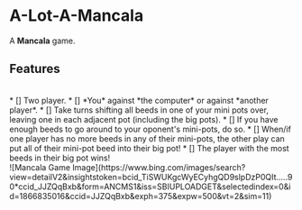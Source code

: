 # A-Lot-A-Mancala
A **Mancala** game. 
</br>
## Features
</br>
* [] Two player. 
* [] *You* against *the computer* or against *another player*.
* [] Take turns shifting all beeds in one of your mini pots over, leaving one in each adjacent pot (including the big pots).
* [] If you have enough beeds to go around to your oponent's mini-pots, do so.
* [] When/if one player has no more beeds in any of their mini-pots, the other play can put all of their mini-pot beed into their big pot!
* [] The player with the most beeds in their big pot wins!
</br>
![Mancala Game Image](https://www.bing.com/images/search?view=detailV2&insightstoken=bcid_TiSWUKgcWyECyhgQD9slpDzP0QIt.....90*ccid_JJZQqBxb&form=ANCMS1&iss=SBIUPLOADGET&selectedindex=0&id=1866835016&ccid=JJZQqBxb&exph=375&expw=500&vt=2&sim=11)
